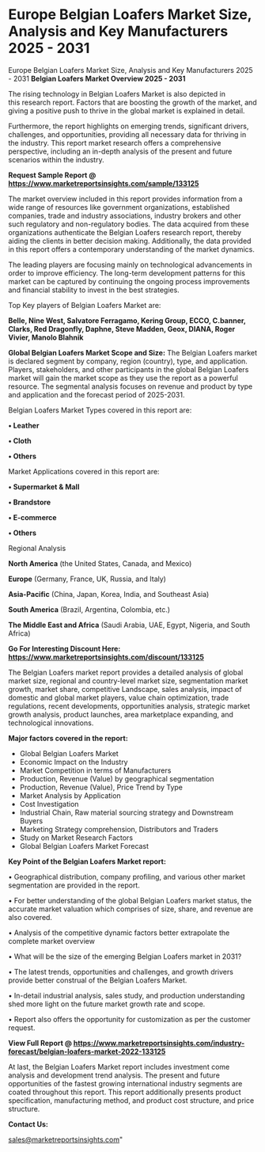 # Europe Belgian Loafers Market Size, Analysis and Key Manufacturers 2025 - 2031
Europe Belgian Loafers Market Size, Analysis and Key Manufacturers 2025 - 2031
<Strong> Belgian Loafers Market Overview 2025 - 2031</strong>

The rising technology in Belgian Loafers Market is also depicted in this research report. Factors that are boosting the growth of the market, and giving a positive push to thrive in the global market is explained in detail.

Furthermore, the report highlights on emerging trends, significant drivers, challenges, and opportunities, providing all necessary data for thriving in the industry. This report market research offers a comprehensive perspective, including an in-depth analysis of the present and future scenarios within the industry.

<strong>Request Sample Report @ <a href=https://www.marketreportsinsights.com/sample/133125>https://www.marketreportsinsights.com/sample/133125</a></strong>

The market overview included in this report provides information from a wide range of resources like government organizations, established companies, trade and industry associations, industry brokers and other such regulatory and non-regulatory bodies. The data acquired from these organizations authenticate the Belgian Loafers research report, thereby aiding the clients in better decision making. Additionally, the data provided in this report offers a contemporary understanding of the market dynamics.

The leading players are focusing mainly on technological advancements in order to improve efficiency. The long-term development patterns for this market can be captured by continuing the ongoing process improvements and financial stability to invest in the best strategies.

Top Key players of Belgian Loafers Market are:

<strong>Belle, Nine West, Salvatore Ferragamo, Kering Group, ECCO, C.banner, Clarks, Red Dragonfly, Daphne, Steve Madden, Geox, DIANA, Roger Vivier, Manolo Blahnik</strong>

<strong><b>Global Belgian Loafers Market Scope and Size:</b></strong>
The Belgian Loafers market is declared segment by company, region (country), type, and application. Players, stakeholders, and other participants in the global Belgian Loafers market will gain the market scope as they use the report as a powerful resource. The segmental analysis focuses on revenue and product by type and application and the forecast period of 2025-2031.

Belgian Loafers Market Types covered in this report are:

<strong>• Leather

• Cloth

• Others</strong>

Market Applications covered in this report are:

<strong>• Supermarket & Mall

• Brandstore

• E-commerce

• Others</strong> 

Regional Analysis

<strong>North America</strong> (the United States, Canada, and Mexico)

<strong>Europe</strong> (Germany, France, UK, Russia, and Italy)

<strong>Asia-Pacific</strong> (China, Japan, Korea, India, and Southeast Asia)

<strong>South America</strong> (Brazil, Argentina, Colombia, etc.)

<strong>The Middle East and Africa</strong> (Saudi Arabia, UAE, Egypt, Nigeria, and South Africa)

<strong>Go For Interesting Discount Here: <a href=https://www.marketreportsinsights.com/discount/133125>https://www.marketreportsinsights.com/discount/133125</a></strong>

The Belgian Loafers market report provides a detailed analysis of global market size, regional and country-level market size, segmentation market growth, market share, competitive Landscape, sales analysis, impact of domestic and global market players, value chain optimization, trade regulations, recent developments, opportunities analysis, strategic market growth analysis, product launches, area marketplace expanding, and technological innovations.

<strong><b>Major factors covered in the report:</b></strong>
<ul>
  <li>Global Belgian Loafers Market </li>
  <li>Economic Impact on the Industry</li>
  <li>Market Competition in terms of Manufacturers</li>
  <li>Production, Revenue (Value) by geographical segmentation</li>
  <li>Production, Revenue (Value), Price Trend by Type</li>
  <li>Market Analysis by Application</li>
  <li>Cost Investigation</li>
  <li>Industrial Chain, Raw material sourcing strategy and Downstream Buyers</li>
  <li>Marketing Strategy comprehension, Distributors and Traders</li>
  <li>Study on Market Research Factors</li>
  <li>Global Belgian Loafers Market Forecast</li>
</ul>

<strong><b>Key Point of the Belgian Loafers Market report:</b></strong>

• Geographical distribution, company profiling, and various other market segmentation are provided in the report.

• For better understanding of the global Belgian Loafers market status, the accurate market valuation which comprises of size, share, and revenue are also covered.

• Analysis of the competitive dynamic factors better extrapolate the complete market overview

• What will be the size of the emerging Belgian Loafers market in 2031?

• The latest trends, opportunities and challenges, and growth drivers provide better construal of the Belgian Loafers Market.

• In-detail industrial analysis, sales study, and production understanding shed more light on the future market growth rate and scope.

• Report also offers the opportunity for customization as per the customer request.

<strong><b>View Full Report @ <a href=https://www.marketreportsinsights.com/industry-forecast/belgian-loafers-market-2022-133125>https://www.marketreportsinsights.com/industry-forecast/belgian-loafers-market-2022-133125</a></b></strong>


At last, the Belgian Loafers Market report includes investment come analysis and development trend analysis. The present and future opportunities of the fastest growing international industry segments are coated throughout this report. This report additionally presents product specification, manufacturing method, and product cost structure, and price structure.

<strong>Contact Us:</strong>

sales@marketreportsinsights.com"
